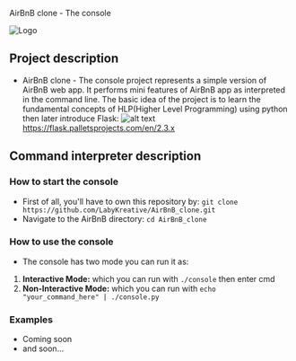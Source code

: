 AirBnB clone - The console

![Logo](https://cdn.freebiesupply.com/logos/large/2x/airbnb-2-logo-png-transparent.png)

## Project description

- AirBnB clone - The console project represents a simple version of AirBnB web
  app. It performs mini features of AirBnB app as interpreted in the command line. The basic idea of the project is to learn the fundamental concepts
  of HLP(Higher Level Programming) using python then later introduce Flask: ![alt text](https://i.morioh.com/200817/4e495d78.webp)
  <https://flask.palletsprojects.com/en/2.3.x>

## Command interpreter description

### How to start the console

- First of all, you'll have to own this repository by:
  `git clone https://github.com/LabyKreative/AirBnB_clone.git`
- Navigate to the AirBnB directory: `cd AirBnB_clone`

### How to use the console

- The console has two mode you can run it as:

1. **Interactive Mode:** which you can run with `./console` then enter cmd
2. **Non-Interactive Mode:** which you can run with
   `echo "your_command_here" | ./console.py`

### Examples

- Coming soon
- and soon...

